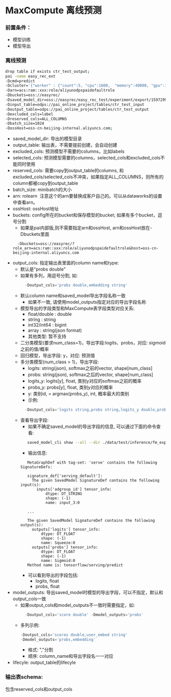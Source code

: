 # MaxCompute 离线预测

### 前置条件：

- 模型训练
- 模型导出

### 离线预测

```bash
drop table if exists ctr_test_output;
pai -name easy_rec_ext
-Dcmd=predict
-Dcluster='{"worker" : {"count":5, "cpu":1600,  "memory":40000, "gpu":100}}'
-Darn=acs:ram::xxx:role/aliyunodpspaidefaultrole
-Dbuckets=oss://easyrec/
-Dsaved_model_dir=oss://easyrec/easy_rec_test/experiment/export/1597299619
-Dinput_table=odps://pai_online_project/tables/ctr_test_input
-Doutput_table=odps://pai_online_project/tables/ctr_test_output
-Dexcluded_cols=label
-Dreserved_cols=ALL_COLUMNS
-Dbatch_size=1024
-DossHost=oss-cn-beijing-internal.aliyuncs.com;
```

- saved_model_dir: 导出的模型目录
- output_table: 输出表，不需要提前创建，会自动创建
- excluded_cols: 预测模型不需要的columns，比如labels
- selected_cols: 预测模型需要的columns，selected_cols和excluded_cols不能同时使用
- reserved_cols: 需要copy到output_table的columns, 和excluded_cols/selected_cols不冲突，如果指定ALL_COLUMNS，则所有的column都被copy到output_table
- batch_size: minibatch的大小
- arn: rolearn  注意这个的arn要替换成客户自己的。可以从dataworks的设置中查看arn。
- ossHost: ossHost地址
- buckets: config所在的bucket和保存模型的bucket; 如果有多个bucket，逗号分割
  - 如果是pai内部版,则不需要指定arn和ossHost, arn和ossHost放在-Dbuckets里面
  ```
    -Dbuckets=oss://easyrec/?role_arn=acs:ram::xxx:role/aliyunodpspaidefaultrole&host=oss-cn-beijing-internal.aliyuncs.com
  ```
- output_cols: 指定输出表里面的column name和type:
  - 默认是"probs double"
  - 如果有多列，用逗号分割, 如:
    ```sql
      -Doutput_cols='probs double,embedding string'
    ```
  - 默认column name和saved_model导出字段名称一致
    - 如果不一致, 请使用model_outputs指定对应的导出字段名称
  - 模型导出的字段类型和MaxCompute表字段类型对应关系:
    - float/double : double
    - string : string
    - int32/int64 : bigint
    - array : string(json format)
    - 其他类型: 暂不支持
  - 二分类模型(要求num_class=1)，导出字段:logits、probs，对应: sigmoid之前的值/概率
  - 回归模型，导出字段: y，对应: 预测值
  - 多分类模型(num_class > 1)，导出字段:
    - logits: string(json), softmax之前的vector, shape\[num_class\]
    - probs: string(json), softmax之后的vector, shape\[num_class\]
    - logits_y: logits\[y\], float, 类别y对应的softmax之前的概率
    - probs_y: probs\[y\], float, 类别y对应的概率
    - y: 类别id, = argmax(probs_y), int, 概率最大的类别
    - 示例:
    ```sql
      -Doutput_cols='logits string,probs string,logits_y double,probs_y double,y bigint'
    ```
  - 查看导出字段:
    - 如果不确定saved_model的导出字段的信息, 可以通过下面的命令查看:
    ```bash
       saved_model_cli show --all --dir ./data/test/inference/fm_export/
    ```
    - 输出信息:
    ```text
       MetaGraphDef with tag-set: 'serve' contains the following SignatureDefs:

       signature_def['serving_default']:
         The given SavedModel SignatureDef contains the following input(s):
           inputs['adgroup_id'] tensor_info:
               dtype: DT_STRING
               shape: (-1)
               name: input_3:0

       ...

       The given SavedModel SignatureDef contains the following output(s):
         outputs['logits'] tensor_info:
             dtype: DT_FLOAT
             shape: (-1)
             name: Squeeze:0
         outputs['probs'] tensor_info:
             dtype: DT_FLOAT
             shape: (-1)
             name: Sigmoid:0
       Method name is: tensorflow/serving/predict
    ```
    - 可以看到导出的字段包括:
      - logits, float
      - probs, float
- model_outputs: 导出saved_model时模型的导出字段，可以不指定，默认和output_cols一致
  - 如果output_cols和model_outputs不一致时需要指定，如:
    ```sql
      -Doutput_cols='score double' -Dmodel_outputs='probs'
    ```
  - 多列示例:
    ```sql
    -Doutput_cols='scores double,user_embed string'
    -Dmodel_outputs='probs,embedding'
    ```
    - 格式: ","分割
    - 顺序: column_name和导出字段名一一对应
- lifecyle: output_table的lifecyle

### 输出表schema:

包含reserved_cols和output_cols
